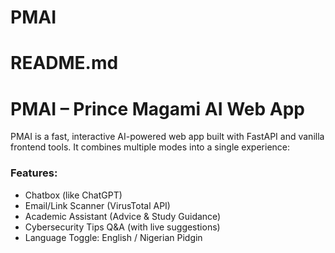 # PMAI
# README.md

#  PMAI – Prince Magami AI Web App

PMAI is a fast, interactive AI-powered web app built with FastAPI and vanilla frontend tools. It combines multiple modes into a single experience:

### Features:
- Chatbox (like ChatGPT)
- Email/Link Scanner (VirusTotal API)
- Academic Assistant (Advice & Study Guidance)
- Cybersecurity Tips Q&A (with live suggestions)
- Language Toggle: English / Nigerian Pidgin
